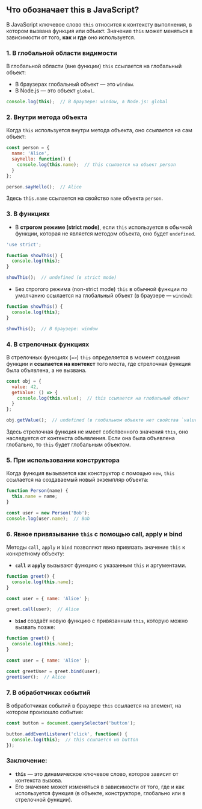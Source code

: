 ## Что обозначает this в JavaScript?

В JavaScript ключевое слово `this` относится к контексту выполнения, в котором вызвана функция или объект. Значение `this` может меняться в зависимости от того, **как** и **где** оно используется.

### 1. **В глобальной области видимости**
В глобальной области (вне функции) `this` ссылается на глобальный объект:
- В браузерах глобальный объект — это `window`.
- В Node.js — это объект `global`.

```javascript
console.log(this);  // В браузере: window, в Node.js: global
```

### 2. **Внутри метода объекта**
Когда `this` используется внутри метода объекта, оно ссылается на сам объект:

```javascript
const person = {
  name: 'Alice',
  sayHello: function() {
    console.log(this.name);  // this ссылается на объект person
  }
};

person.sayHello();  // Alice
```

Здесь `this.name` ссылается на свойство `name` объекта `person`.

### 3. **В функциях**
- В **строгом режиме (strict mode)**, если `this` используется в обычной функции, которая не является методом объекта, оно будет `undefined`.

```javascript
'use strict';

function showThis() {
  console.log(this);
}

showThis();  // undefined (в strict mode)
```

- Без строгого режима (non-strict mode) `this` в обычной функции по умолчанию ссылается на глобальный объект (в браузере — `window`):

```javascript
function showThis() {
  console.log(this);
}

showThis();  // В браузере: window
```

### 4. **В стрелочных функциях**
В стрелочных функциях (`=>`) `this` определяется в момент создания функции и **ссылается на контекст** того места, где стрелочная функция была объявлена, а не вызвана.

```javascript
const obj = {
  value: 42,
  getValue: () => {
    console.log(this.value);  // this ссылается на глобальный объект
  }
};

obj.getValue();  // undefined (в глобальном объекте нет свойства `value`)
```

Здесь стрелочная функция не имеет собственного значения `this`, оно наследуется от контекста объявления. Если она была объявлена глобально, то `this` будет глобальным объектом.

### 5. **При использовании конструктора**
Когда функция вызывается как конструктор с помощью `new`, `this` ссылается на создаваемый новый экземпляр объекта:

```javascript
function Person(name) {
  this.name = name;
}

const user = new Person('Bob');
console.log(user.name);  // Bob
```

### 6. **Явное привязывание `this` с помощью call, apply и bind**

Методы `call`, `apply` и `bind` позволяют явно привязать значение `this` к конкретному объекту:

- **`call`** и **`apply`** вызывают функцию с указанным `this` и аргументами.

```javascript
function greet() {
  console.log(this.name);
}

const user = { name: 'Alice' };

greet.call(user);  // Alice
```

- **`bind`** создаёт новую функцию с привязанным `this`, которую можно вызвать позже:

```javascript
function greet() {
  console.log(this.name);
}

const user = { name: 'Alice' };

const greetUser = greet.bind(user);
greetUser();  // Alice
```

### 7. **В обработчиках событий**
В обработчиках событий в браузере `this` ссылается на элемент, на котором произошло событие:

```javascript
const button = document.querySelector('button');

button.addEventListener('click', function() {
  console.log(this);  // this ссылается на button
});
```

### Заключение:
- **`this`** — это динамическое ключевое слово, которое зависит от контекста вызова.
- Его значение может изменяться в зависимости от того, где и как используется функция (в объекте, конструкторе, глобально или в стрелочной функции).